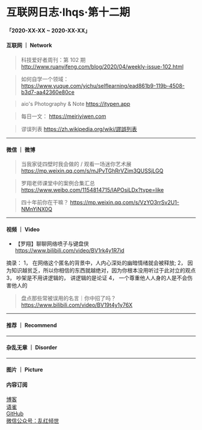 # 互联网日志·lhqs·第十二期


#### 「2020-XX-XX ~ 2020-XX-XX」


#### 互联网 ｜ Network

> 科技爱好者周刊：第 102 期 http://www.ruanyifeng.com/blog/2020/04/weekly-issue-102.html

> 如何自学一个领域： https://www.yuque.com/yichu/selflearning/ead861b9-119b-4508-b3d7-aa42360e80ce

> aio's Photography & Note https://itypen.app

> 每日一文： https://meiriyiwen.com

> 谬误列表 https://zh.wikipedia.org/wiki/謬誤列表

> 

> 

> 



----

#### 微信 ｜ 微博

> 当我家徒四壁时我会做的 / 观看一场迷你艺术展 https://mp.weixin.qq.com/s/mJPvTGhRrVZim3QUSSjLGQ 

> 罗翔老师课堂中的案例合集汇总 https://www.weibo.com/1154814715/IAPOsiLDx?type=like

> 四十年前你在干嘛？  https://mp.weixin.qq.com/s/VzYO3rrSv2U1-NMnYiNX0Q

>  

>  

>  

>  

>  





----


#### 视频 ｜ Video


* 【罗翔】聊聊网络喷子与键盘侠 https://www.bilibili.com/video/BV1rk4y1R7id 

摘录： 
1， 在网络这个匿名的背景中，人内心深处的幽暗情绪就会被释放;
2， 因为知识越贫乏，所以你相信的东西就越绝对，因为你根本没用听过于此对立的观点
3， 吵架是不用讲逻辑的， 讲逻辑的是论证
4， 一个尊重他人人身的人是不会伤害他人的

> 盘点那些常被误用的名言｜你中招了吗？ https://www.bilibili.com/video/BV19t4y1y76X

> 

> 

> 

> 



----


#### 推荐 ｜ Recommend

> 

> 

> 

> 

> 

> 



----

#### 杂乱无章 ｜ Disorder


> 

> 

> 

> 

> 

> 

> 

> 








----

#### 图片 ｜ Picture

<!-- ![图片集](http://qiniu.blog.lhqs.ink/log/2020-02-log3/01.jpg) -->




#### 内容订阅

[博客](http://blog.lhqs.ink)<br />
[语雀](https://www.yuque.com/lhqs/notes)<br />
[GitHub](https://github.com/lhqs/network-footpoint)<br />
[微信公众号：乱红倾世](https://weixin.sogou.com/weixin?type=1&ie=utf8&query=乱红倾世)<br />